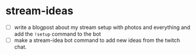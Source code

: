 # stream-ideas
- [ ] write a blogpost about my stream setup with photos and everything and add the `!setup` command to the bot
- [ ] make a stream-idea bot command to add new ideas from the twitch chat.
